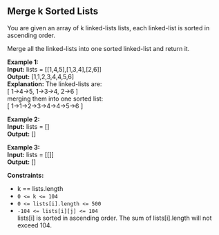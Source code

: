 ## Merge k Sorted Lists
You are given an array of k linked-lists lists, each linked-list is sorted in ascending order.

Merge all the linked-lists into one sorted linked-list and return it.

 

**Example 1:**  
**Input:** lists = [[1,4,5],[1,3,4],[2,6]]  
**Output:** [1,1,2,3,4,4,5,6]  
**Explanation:** The linked-lists are:  
[
  1->4->5,
  1->3->4,
  2->6
]  
merging them into one sorted list:  
[ 1->1->2->3->4->4->5->6 ]

**Example 2:**  
**Input:** lists = []  
**Output:** []  

**Example 3:**  
**Input:** lists = [[]]  
**Output:** []  
 

**Constraints:**

- k == lists.length
- `0 <= k <= 104`
- `0 <= lists[i].length <= 500`
- `-104 <= lists[i][j] <= 104`  
lists[i] is sorted in ascending order.
The sum of lists[i].length will not exceed 104.
